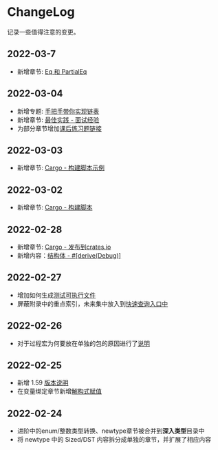 # ChangeLog
记录一些值得注意的变更。

## 2022-03-7

- 新增章节: [Eq 和 PartialEq](https://course.rs/confonding/eq.html)

## 2022-03-04

- 新增专题: [手把手带你实现链表](https://course.rs/linked-list/intro)
- 新增章节: [最佳实践 - 面试经验](https://course.rs/practice/interview.html)
- 为部分章节增加[课后练习题链接](https://github.com/sunface/rust-by-practice)


## 2022-03-03

- 新增章节: [Cargo - 构建脚本示例](https://course.rs/cargo/reference/build-script/examples.html)

## 2022-03-02

- 新增章节: [Cargo - 构建脚本](https://course.rs/cargo/reference/build-script/intro.html)

## 2022-02-28

- 新增章节: [Cargo - 发布到crates.io](https://course.rs/cargo/reference/publishing-on-crates.io.html)
- 新增内容：[结构体 - #[derive(Debug)]](https://course.rs/basic/compound-type/struct.html#使用-derivedebug-来打印结构体的信息)
  
## 2022-02-27

- 增加如何生成[测试可执行文件](https://course.rs/test/write-tests.html#生成测试二进制文件)
- 屏蔽附录中的重点索引，未来集中放入到[快速查询入口中](https://course.rs/index-list.html)


## 2022-02-26

- 对于过程宏为何要放在单独的包的原因进行了[说明](https://course.rs/advance/macro.html#用过程宏为属性标记生成代码)
  
## 2022-02-25

- 新增 1.59 [版本说明](https://course.rs/appendix/rust-versions/1.59.html)
- 在变量绑定章节新增[解构式赋值](https://course.rs/basic/variable.html#解构式赋值)
  
## 2022-02-24

- 进阶中的enum/整数类型转换、newtype章节被合并到**深入类型**目录中
- 将 newtype 中的 Sized/DST 内容拆分成单独的章节，并扩展了相应内容
